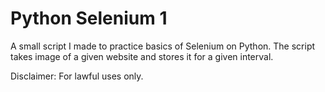 # Python Selenium 1
A small script I made to practice basics of Selenium on Python. The script takes image of a given website and stores it for a given interval. 

Disclaimer: For lawful uses only. 
